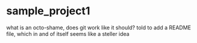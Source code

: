 # sample_project1
what is an octo-shame, does git work like it should?
told to add a README file, which in and of itself seems like a steller idea
